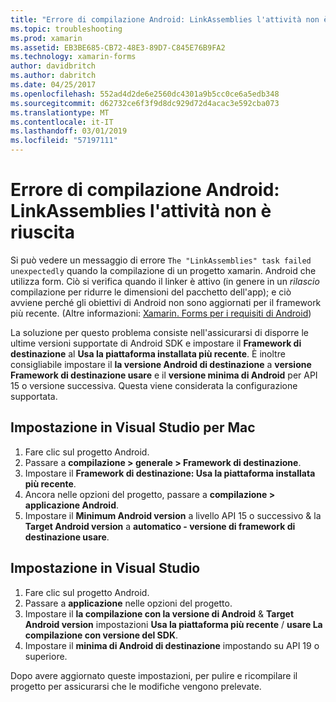 ```yaml
---
title: "Errore di compilazione Android: LinkAssemblies l'attività non è riuscita"
ms.topic: troubleshooting
ms.prod: xamarin
ms.assetid: EB3BE685-CB72-48E3-89D7-C845E76B9FA2
ms.technology: xamarin-forms
author: davidbritch
ms.author: dabritch
ms.date: 04/25/2017
ms.openlocfilehash: 552ad4d2de6e2560dc4301a9b5cc0ce6a5edb348
ms.sourcegitcommit: d62732ce6f3f9d8dc929d72d4acac3e592cba073
ms.translationtype: MT
ms.contentlocale: it-IT
ms.lasthandoff: 03/01/2019
ms.locfileid: "57197111"
---
```

# <a name="android-build-error--the-linkassemblies-task-failed-unexpectedly"></a>Errore di compilazione Android: LinkAssemblies l'attività non è riuscita

Si può vedere un messaggio di errore `The "LinkAssemblies" task failed unexpectedly` quando la compilazione di un progetto xamarin. Android che utilizza form. Ciò si verifica quando il linker è attivo (in genere in un *rilascio* compilazione per ridurre le dimensioni del pacchetto dell'app); e ciò avviene perché gli obiettivi di Android non sono aggiornati per il framework più recente. (Altre informazioni: [Xamarin. Forms per i requisiti di Android](~/get-started/requirements.md#android))

La soluzione per questo problema consiste nell'assicurarsi di disporre le ultime versioni supportate di Android SDK e impostare il **Framework di destinazione** al **Usa la piattaforma installata più recente**. È inoltre consigliabile impostare il **la versione Android di destinazione** a **versione Framework di destinazione usare** e il **versione minima di Android** per API 15 o versione successiva. Questa viene considerata la configurazione supportata.

## <a name="setting-in-visual-studio-for-mac"></a>Impostazione in Visual Studio per Mac

1.  Fare clic sul progetto Android.
2.  Passare a **compilazione > generale > Framework di destinazione**.
3.  Impostare il **Framework di destinazione: Usa la piattaforma installata più recente**.
4.  Ancora nelle opzioni del progetto, passare a **compilazione > applicazione Android**.
5.  Impostare il **Minimum Android version** a livello API 15 o successivo & la **Target Android version** a **automatico - versione di framework di destinazione usare**.

## <a name="setting-in-visual-studio"></a>Impostazione in Visual Studio

1.  Fare clic sul progetto Android.
2.  Passare a **applicazione** nelle opzioni del progetto.
3.  Impostare il **la compilazione con la versione di Android** & **Target Android version** impostazioni **Usa la piattaforma più recente** / **usare La compilazione con versione del SDK**.
4.  Impostare il **minima di Android di destinazione** impostando su API 19 o superiore.

Dopo avere aggiornato queste impostazioni, per pulire e ricompilare il progetto per assicurarsi che le modifiche vengono prelevate.
